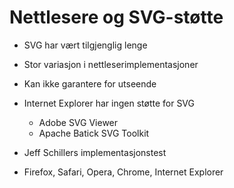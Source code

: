 # Nettlesere og SVG-støtte #

* SVG har vært tilgjenglig lenge
* Stor variasjon i nettleserimplementasjoner
* Kan ikke garantere for utseende

* Internet Explorer har ingen støtte for SVG
  * Adobe SVG Viewer
  * Apache Batick SVG Toolkit

* Jeff Schillers implementasjonstest
* Firefox, Safari, Opera, Chrome, Internet Explorer
